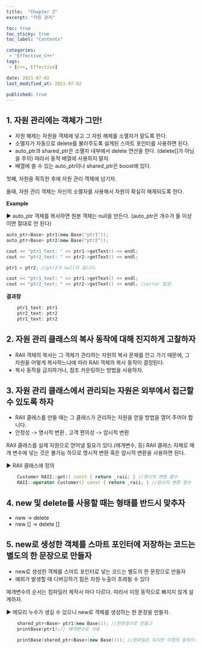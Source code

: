 ```yaml
---
title:  "Chapter 3"
excerpt: "자원 관리"

toc: true
toc_sticky: true
toc_label: "Contents"

categories:
 - "Effective_C++"
tags:
 - [c++, Effective]

date: 2021-07-02
last_modified_at: 2021-07-02

published: true
---
```


## 1. 자원 관리에는 객체가 그만!  

- 자원 해제는 자원을 객체에 넣고 그 자원 해제를 소멸자가 맡도록 한다.  
- 소멸자가 자동으로 delete를 불러주도록 설계된 스마트 포인터를 사용하면 된다.  
- auto_ptr과 shared_ptr은 소멸자 내부에서 delete 연산을 한다. (delete[]가 아님을 주의) 따라서 동적 배열에 사용하지 말자.  
- 배열에 쓸 수 있는 auto_ptr이나 shared_ptr은 boost에 있다.  

첫째, 자원을 획득한 후에 자원 관리 객체에 넘기자.  

둘때, 자원 관리 객체는 자신의 소멸자를 사용해서 자원이 확실히 해제되도록 한다.  

 **Example**

▶ auto_ptr 객체를 복사하면 원본 객체는 null을 만든다. (auto_ptr은 개수가 둘 이상이면 절대로 안 된다)  

```c++
auto_ptr<Base> ptr1(new Base("ptr1"));
auto_ptr<Base> ptr2(new Base("ptr2"));

cout << "ptr1_text: " << ptr1->getText() << endl;
cout << "ptr2_text: " << ptr2->getText() << endl;

ptr1 = ptr2; //ptr2가 null이 됩니다.

cout << "ptr1_text: " << ptr1->getText() << endl;
cout << "ptr2_text: " << ptr2->getText() << endl; //error 발생.
```

**결과창**  

```c++
    ptr1_text: ptr1  
    ptr2_text: ptr2  
    ptr1_text: ptr2
```



## 2. 자원 관리 클래스의 복사 동작에 대해 진지하게 고찰하자 

- RAII 객체의 복사는 그 객체가 관리하는 자원의 복사 문제를 안고 가기 때문에, 그 자원을 어떻게 복사하느냐에 따라 RAII 객체의 복사 동작이 결정된다.  
- 복사 동작을 금지하거나, 참조 카운팅하는 방법을 사용하자.  

## 3. 자원 관리 클래스에서 관리되는 자원은 외부에서 접근할 수 있도록 하자  

- RAII 클래스를 만들 때는 그 클래스가 관리하는 자원을 얻을 방법을 열어 주어야 합니다.  
- 안정성 -> 명시적 변환 , 고객 편의성 -> 암시적 변환  

RAII 클래스를 실제 자원으로 얻어낼 필요가 있다.(매개변수, 등) RAII 클래스 자체로 매개 변수에  넣는 것은 불가능 하므로 명시적 변환 혹은 암시적 변환을 사용하면 된다.  

▶ RAII 클래스에 정의  

```c++
    Customer RAII::get() const { return _raii; } //명시적 변환 함수
    RAII::operator Customer() const { return _raii; } //암시적 변환 함수
```

## 4. new 및 delete를 사용할 때는 형태를 반드시 맞추자

- new -> delete
- new [] -> delete []

## 5. new로 생성한 객체를 스마트 포인터에 저장하는 코드는 별도의 한 문장으로 만들자  

- new로 생성한 객체를 스마트 포인터로 넣는 코드는 별도의 한 문장으로 만들자  
- 예외가 발생할 때 디버깅하기 힘든 자원 누출이 초래될 수 있다  

매개변수의 순서는 컴파일러 제작사 마다 다르다. 따라서 미정 동작으로 빠지지 않게 설계하자.  

▶ 메모리 누수가 생길 수 있으니  new로 객체를 생성하는 한 문장을 만들자.  

```c++
	shared_ptr<Base> ptr1(new Base()); //한문장으로 만들고
	printBase(ptr1);// 매개변수로 사용

	printBase(shared_ptr<Base>(new Base())); //컴파일은 되지만 미정의 동작으로 메모리 누수가 생길 수 있다.
```









